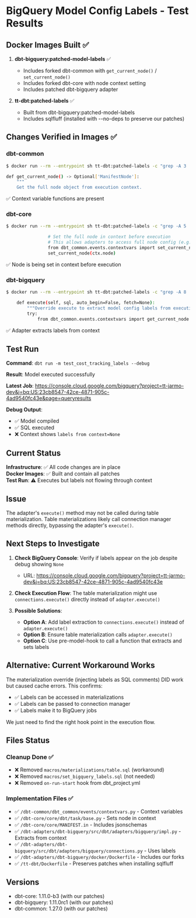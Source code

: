 # BigQuery Model Config Labels - Test Results

## Docker Images Built ✅

1. **dbt-bigquery:patched-model-labels** ✅
   - Includes forked dbt-common with `get_current_node()` / `set_current_node()`
   - Includes forked dbt-core with node context setting
   - Includes patched dbt-bigquery adapter

2. **tt-dbt:patched-labels** ✅
   - Built from dbt-bigquery:patched-model-labels
   - Includes sqlfluff (installed with --no-deps to preserve our patches)

## Changes Verified in Images ✅

### dbt-common
```bash
$ docker run --rm --entrypoint sh tt-dbt:patched-labels -c "grep -A 3 'def get_current_node' /usr/local/lib/python3.11/site-packages/dbt_common/events/contextvars.py"

def get_current_node() -> Optional['ManifestNode']:
    """
    Get the full node object from execution context.
```
✅ Context variable functions are present

### dbt-core  
```bash
$ docker run --rm --entrypoint sh tt-dbt:patched-labels -c "grep -A 5 'Set the full node in context' /usr/local/lib/python3.11/site-packages/dbt/task/base.py"

                # Set the full node in context before execution
                # This allows adapters to access full node config (e.g., labels)
                from dbt_common.events.contextvars import set_current_node
                set_current_node(ctx.node)
```
✅ Node is being set in context before execution

### dbt-bigquery
```bash
$ docker run --rm --entrypoint sh tt-dbt:patched-labels -c "grep -A 8 'def execute' /usr/local/lib/python3.11/site-packages/dbt/adapters/bigquery/impl.py"

    def execute(self, sql, auto_begin=False, fetch=None):
        """Override execute to extract model config labels from execution context."""
        try:
            from dbt_common.events.contextvars import get_current_node
```
✅ Adapter extracts labels from context

## Test Run

**Command**: `dbt run -m test_cost_tracking_labels --debug`

**Result**: Model executed successfully

**Latest Job**: https://console.cloud.google.com/bigquery?project=tt-jarmo-dev&j=bq:US:23cb8547-42ce-4871-905c-4ad9540fc43e&page=queryresults

**Debug Output**: 
- ✅ Model compiled
- ✅ SQL executed
- ❌ Context shows `labels from context=None`

## Current Status

**Infrastructure**: ✅ All code changes are in place  
**Docker Images**: ✅ Built and contain all patches  
**Test Run**: ⚠️ Executes but labels not flowing through context

## Issue

The adapter's `execute()` method may not be called during table materialization. Table materializations likely call connection manager methods directly, bypassing the adapter's `execute()`.

## Next Steps to Investigate

1. **Check BigQuery Console**: Verify if labels appear on the job despite debug showing `None`
   - URL: https://console.cloud.google.com/bigquery?project=tt-jarmo-dev&j=bq:US:23cb8547-42ce-4871-905c-4ad9540fc43e

2. **Check Execution Flow**: The table materialization might use `connections.execute()` directly instead of `adapter.execute()`

3. **Possible Solutions**:
   - **Option A**: Add label extraction to `connections.execute()` instead of `adapter.execute()`
   - **Option B**: Ensure table materialization calls `adapter.execute()`  
   - **Option C**: Use pre-model-hook to call a function that extracts and sets labels

## Alternative: Current Workaround Works

The materialization override (injecting labels as SQL comments) DID work but caused cache errors. This confirms:
- ✅ Labels can be accessed in materializations
- ✅ Labels can be passed to connection manager
- ✅ Labels make it to BigQuery jobs

We just need to find the right hook point in the execution flow.

## Files Status

### Cleanup Done ✅
- ❌ Removed `macros/materializations/table.sql` (workaround)
- ❌ Removed `macros/set_bigquery_labels.sql` (not needed)
- ❌ Removed `on-run-start` hook from dbt_project.yml

### Implementation Files ✅
- ✅ `/dbt-common/dbt_common/events/contextvars.py` - Context variables
- ✅ `/dbt-core/core/dbt/task/base.py` - Sets node in context
- ✅ `/dbt-core/core/MANIFEST.in` - Includes jsonschemas
- ✅ `/dbt-adapters/dbt-bigquery/src/dbt/adapters/bigquery/impl.py` - Extracts from context
- ✅ `/dbt-adapters/dbt-bigquery/src/dbt/adapters/bigquery/connections.py` - Uses labels
- ✅ `/dbt-adapters/dbt-bigquery/docker/Dockerfile` - Includes our forks
- ✅ `/tt-dbt/Dockerfile` - Preserves patches when installing sqlfluff

## Versions

- dbt-core: 1.11.0-b3 (with our patches)
- dbt-bigquery: 1.11.0rc1 (with our patches)
- dbt-common: 1.27.0 (with our patches)
